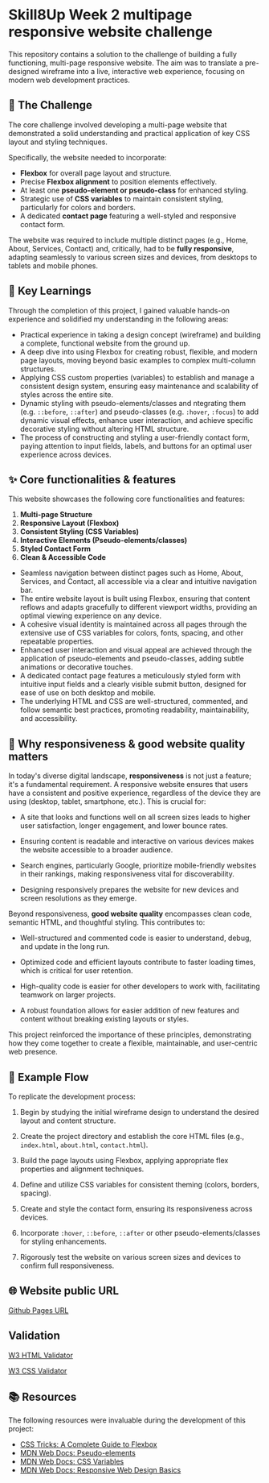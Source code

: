 # Skill8Up Week 2 multipage responsive website challenge

This repository contains a solution to the challenge of building a fully functioning, multi-page responsive website.
The aim was to translate a pre-designed wireframe into a live, interactive web experience, focusing
on modern web development practices.

## 🎯 The Challenge

The core challenge involved developing a multi-page website that demonstrated a solid understanding
and practical application of key CSS layout and styling techniques.

Specifically, the website needed to incorporate:

* **Flexbox** for overall page layout and structure.
* Precise **Flexbox alignment** to position elements effectively.
* At least one **pseudo-element or pseudo-class** for enhanced styling.
* Strategic use of **CSS variables** to maintain consistent styling, particularly
  for colors and borders.
* A dedicated **contact page** featuring a well-styled and responsive contact form.

The website was required to include multiple distinct pages (e.g., Home, About, Services, Contact) and,
critically, had to be **fully responsive**, adapting seamlessly to various screen sizes and devices,
from desktops to tablets and mobile phones.

## 🧠 Key Learnings

Through the completion of this project, I gained valuable hands-on experience and solidified
my understanding in the following areas:

* Practical experience in taking a design concept (wireframe) and building a complete, functional website
  from the ground up.
* A deep dive into using Flexbox for creating robust, flexible, and modern page layouts, moving beyond basic
  examples to complex multi-column structures.
* Applying CSS custom properties (variables) to establish and manage a consistent design system, ensuring
  easy maintenance and scalability of styles across the entire site.
* Dynamic styling with pseudo-elements/classes and ntegrating them (e.g. `::before`, `::after`) and
  pseudo-classes (e.g. `:hover`, `:focus`) to add dynamic visual effects, enhance user interaction,
  and achieve specific decorative styling without altering HTML structure.
* The process of constructing and styling a user-friendly contact form, paying attention to input fields,
  labels, and buttons for an optimal user experience across devices.

## ✨ Core functionalities & features

This website showcases the following core functionalities and features:

1. **Multi-page Structure**
2. **Responsive Layout (Flexbox)**
3. **Consistent Styling (CSS Variables)**
4. **Interactive Elements (Pseudo-elements/classes)**
5. **Styled Contact Form**
6. **Clean & Accessible Code**

- Seamless navigation between distinct pages such as Home, About, Services, and Contact, all accessible via
  a clear and intuitive navigation bar.
- The entire website layout is built using Flexbox, ensuring that content reflows and adapts gracefully
  to different viewport widths, providing an optimal viewing experience on any device.
- A cohesive visual identity is maintained across all pages through the extensive use of CSS variables for
  colors, fonts, spacing, and other repeatable properties.
- Enhanced user interaction and visual appeal are achieved through the application of pseudo-elements
  and pseudo-classes, adding subtle animations or decorative touches.
- A dedicated contact page features a meticulously styled form with intuitive input fields and a clearly
  visible submit button, designed for ease of use on both desktop and mobile.
- The underlying HTML and CSS are well-structured, commented, and follow semantic best practices, promoting
  readability, maintainability, and accessibility.

## 🌟 Why responsiveness & good website quality matters

In today's diverse digital landscape, **responsiveness** is not just a feature; it's a fundamental requirement. A responsive website ensures that users have a consistent and positive experience, regardless of the device they are using (desktop, tablet, smartphone, etc.). This is crucial for:

* A site that looks and functions well on all screen sizes leads to higher user satisfaction, longer engagement, and lower bounce rates.

* Ensuring content is readable and interactive on various devices makes the website accessible to a broader audience.

* Search engines, particularly Google, prioritize mobile-friendly websites in their rankings, making responsiveness vital for discoverability.

* Designing responsively prepares the website for new devices and screen resolutions as they emerge.

Beyond responsiveness, **good website quality** encompasses clean code, semantic HTML, and thoughtful styling. This contributes to:

* Well-structured and commented code is easier to understand, debug, and update in the long run.

* Optimized code and efficient layouts contribute to faster loading times, which is critical for user retention.

* High-quality code is easier for other developers to work with, facilitating teamwork on larger projects.

* A robust foundation allows for easier addition of new features and content without breaking existing layouts or styles.

This project reinforced the importance of these principles, demonstrating how they come together to create a flexible, maintainable, and user-centric web presence.

## 🚀 Example Flow

To replicate the development process:

1. Begin by studying the initial wireframe design to understand the desired layout and content structure.

2. Create the project directory and establish the core HTML files (e.g., `index.html`, `about.html`, `contact.html`).

3. Build the page layouts using Flexbox, applying appropriate flex properties and alignment techniques.

4. Define and utilize CSS variables for consistent theming (colors, borders, spacing).

5. Create and style the contact form, ensuring its responsiveness across devices.

6. Incorporate `:hover`, `::before`, `::after` or other pseudo-elements/classes for styling enhancements.

7. Rigorously test the website on various screen sizes and devices to confirm full responsiveness.

## 🌐 Website public URL

[Github Pages URL](https://kamilwo.github.io/step8up-week2-website)

## Validation

[W3 HTML Validator](https://validator.w3.org/nu/?doc=https%3A%2F%2Fkamilwo.github.io%2Fstep8up-week2-website%2F)

[W3 CSS Validator](https://jigsaw.w3.org/css-validator/validator?uri=https%3A%2F%2Fkamilwo.github.io%2Fstep8up-intro-website&profile=css3svg&usermedium=all&warning=1)

## 📚 Resources

The following resources were invaluable during the development of this project:

* [CSS Tricks: A Complete Guide to Flexbox](https://css-tricks.com/snippets/css/a-guide-to-flexbox/)
* [MDN Web Docs: Pseudo-elements](https://developer.mozilla.org/en-US/docs/Web/CSS/Pseudo-elements)
* [MDN Web Docs: CSS Variables](https://developer.mozilla.org/en-US/docs/Web/CSS/Using_CSS_custom_properties)
* [MDN Web Docs: Responsive Web Design Basics](https://developer.mozilla.org/en-US/docs/Learn/CSS/CSS_layout/Responsive_Design)
